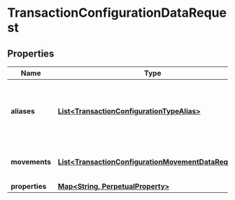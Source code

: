

# TransactionConfigurationDataRequest


## Properties

Name | Type | Description | Notes
------------ | ------------- | ------------- | -------------
**aliases** | [**List&lt;TransactionConfigurationTypeAlias&gt;**](TransactionConfigurationTypeAlias.md) | List of transaction codes that map to this specific transaction model | 
**movements** | [**List&lt;TransactionConfigurationMovementDataRequest&gt;**](TransactionConfigurationMovementDataRequest.md) | Movement data for the transaction code | 
**properties** | [**Map&lt;String, PerpetualProperty&gt;**](PerpetualProperty.md) |  |  [optional]



